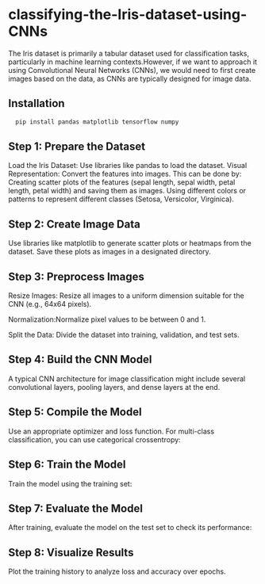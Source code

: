 # classifying-the-Iris-dataset-using-CNNs


The Iris dataset is primarily a tabular dataset used for classification tasks, particularly in machine learning contexts.However, if we want to approach it using Convolutional Neural Networks (CNNs), we would need to first create images based on the data, as CNNs are typically designed for image data.

## Installation
```bash
  pip install pandas matplotlib tensorflow numpy
```


## Step 1: Prepare the Dataset

Load the Iris Dataset: Use libraries like pandas to load the dataset.
Visual Representation: Convert the features into images. This can be done by:
Creating scatter plots of the features (sepal length, sepal width, petal length, petal width) and saving them as images.
Using different colors or patterns to represent different classes (Setosa, Versicolor, Virginica).

## Step 2: Create Image Data

Use libraries like matplotlib to generate scatter plots or heatmaps from the dataset.
Save these plots as images in a designated directory.

## Step 3: Preprocess Images

Resize Images: Resize all images to a uniform dimension suitable for the CNN (e.g., 64x64 pixels).

Normalization:Normalize pixel values to be between 0 and 1.

Split the Data: Divide the dataset into training, validation, and test sets.

## Step 4: Build the CNN Model

A typical CNN architecture for image classification might include several convolutional layers, pooling layers, and dense layers at the end.

## Step 5: Compile the Model
Use an appropriate optimizer and loss function. For multi-class classification, you can use categorical crossentropy:

## Step 6: Train the Model
Train the model using the training set:

## Step 7: Evaluate the Model
After training, evaluate the model on the test set to check its performance:
## Step 8: Visualize Results
Plot the training history to analyze loss and accuracy over epochs.
